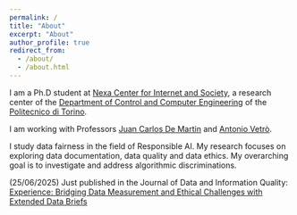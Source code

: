 ```yaml
---
permalink: /
title: "About"
excerpt: "About"
author_profile: true
redirect_from: 
  - /about/
  - /about.html
---
```


I am a Ph.D student at [Nexa Center for Internet and Society](https://nexa.polito.it/), a research center of the [Department of Control and Computer Engineering](https://www.dauin.polito.it/it/) of the [Politecnico di Torino](https://www.polito.it/).

I am working with Professors [Juan Carlos De Martin](https://demartin.polito.it/) and [Antonio Vetrò](https://www.polito.it/en/staff?p=antonio.vetro).

I study data fairness in the field of Responsible AI. My research focuses on exploring data documentation, data quality and data ethics. My overarching goal    is to investigate and address algorithmic discriminations.

(25/06/2025) Just published in the Journal of Data and Information Quality: [Experience: Bridging Data Measurement and Ethical Challenges with Extended Data Briefs](https://dl.acm.org/doi/10.1145/3726872)
